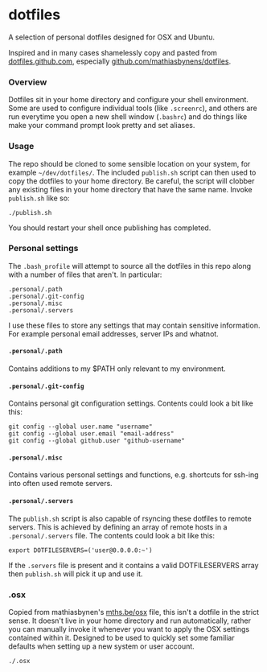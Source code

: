 # dotfiles

A selection of personal dotfiles designed for OSX and Ubuntu.

Inspired and in many cases shamelessly copy and pasted from [dotfiles.github.com](http://dotfiles.github.com/), especially [github.com/mathiasbynens/dotfiles](https://github.com/mathiasbynens/dotfiles).

### Overview

Dotfiles sit in your home directory and configure your shell environment. Some are used to configure individual tools (like `.screenrc`), and others are run everytime you open a new shell window (`.bashrc`) and do things like make your command prompt look pretty and set aliases.

### Usage

The repo should be cloned to some sensible location on your system, for example `~/dev/dotfiles/`. The included `publish.sh` script can then used to copy the dotfiles to your home directory. Be careful, the script will clobber any existing files in your home directory that have the same name. Invoke `publish.sh` like so:

	./publish.sh

You should restart your shell once publishing has completed.

### Personal settings

The `.bash_profile` will attempt to source all the dotfiles in this repo along with a number of files that aren't. In particular:

	.personal/.path
	.personal/.git-config
	.personal/.misc
	.personal/.servers

I use these files to store any settings that may contain sensitive information. For example personal email addresses, server IPs and whatnot.

#### `.personal/.path`

Contains additions to my $PATH only relevant to my environment.

#### `.personal/.git-config`

Contains personal git configuration settings. Contents could look a bit like this: 

	git config --global user.name "username"
	git config --global user.email "email-address"
	git config --global github.user "github-username"

#### `.personal/.misc`

Contains various personal settings and functions, e.g. shortcuts for ssh-ing into often used remote servers.	

#### `.personal/.servers`

The `publish.sh` script is also capable of rsyncing these dotfiles to remote servers. This is achieved by defining an array of remote hosts in a `.personal/.servers` file. The contents could look a bit like this:

	export DOTFILESERVERS=('user@0.0.0.0:~')

If the `.servers` file is present and it contains a valid DOTFILESERVERS array then `publish.sh` will pick it up and use it.

### .osx

Copied from mathiasbynen's [mths.be/osx](http://mths.be/osx) file, this isn't a dotfile in the strict sense. It doesn't live in your home directory and run automatically, rather you can manually invoke it whenever you want to apply the OSX settings contained within it. Designed to be used to quickly set some familiar defaults when setting up a new system or user account.

	./.osx
